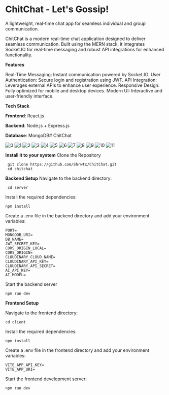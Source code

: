 # ChitChat - Let's Gossip!
 A lightweight, real-time chat app for seamless individual and group communication.

ChitChat is a modern real-time chat application designed to deliver seamless communication. Built using the MERN stack, it integrates Socket.IO for real-time messaging and robust API integrations for enhanced functionality.

**Features**

  Real-Time Messaging: Instant communication powered by Socket.IO.
  User Authentication: Secure login and registration using JWT.
  API Integration: Leverages external APIs to enhance user experience.
  Responsive Design: Fully optimized for mobile and desktop devices.
  Modern UI: Interactive and user-friendly interface.
  
**Tech Stack**

**Frontend**: React.js

**Backend**: Node.js + Express.js

**Database**: MongoDB# ChitChat

![0](https://github.com/user-attachments/assets/bc92a748-6910-494d-a9d7-ae20756ab5f5)
![1](https://github.com/user-attachments/assets/8e4d719a-d91e-4c65-b479-6f119cc2bd0a)
![2](https://github.com/user-attachments/assets/de7ca200-c518-4d49-a970-dcc75ab1b608)
![3](https://github.com/user-attachments/assets/6dd70fa1-a9ce-4511-b3f4-c985029aacaa)
![4](https://github.com/user-attachments/assets/8dcdcb49-a661-4907-b730-562a57f1fa94)
![5](https://github.com/user-attachments/assets/f12e5fea-f613-4702-be61-02639144ee6c)
![6](https://github.com/user-attachments/assets/7560f208-3ef6-4907-a9e9-446b1734b74f)
![7](https://github.com/user-attachments/assets/8a5a641f-1ce2-4681-bd11-a9306d5a234f)
![8](https://github.com/user-attachments/assets/ad6546fd-5599-467b-b79c-569f38d8b8a1)
![9](https://github.com/user-attachments/assets/dcc447f9-b277-48da-b978-fac5a603fa48)
![10](https://github.com/user-attachments/assets/58c6fea6-641a-4cc1-bb40-c14d872a0d44)
![11](https://github.com/user-attachments/assets/5700fdac-3425-4ae2-aac4-ec0fec210914)

**Install it to your system**
Clone the Repository
           
     git clone https://github.com/Shrwtx/ChitChat.git
     cd chitchat
**Backend Setup**
Navigate to the backend directory:

     cd server

Install the required dependencies:

    npm install

Create a .env file in the backend directory and add your environment variables:

    PORT=
    MONGODB_URI=
    DB_NAME=
    JWT_SECRET_KEY=
    CORS_ORIGIN_LOCAL=
    CORS_ORIGIN=
    CLOUDINARY_CLOUD_NAME=
    CLOUDINARY_API_KEY=
    CLOUDINARY_API_SECRET=
    AI_API_KEY=
    AI_MODEL=

Start the backend server

    npm run dev
    
**Frontend Setup**

Navigate to the frontend directory:

    cd client

Install the required dependencies:

    npm install

 Create a .env file in the frontend directory and add your environment variables:

    VITE_APP_API_KEY=
    VITE_APP_URI=

Start the frontend development server:

    npm run dev
